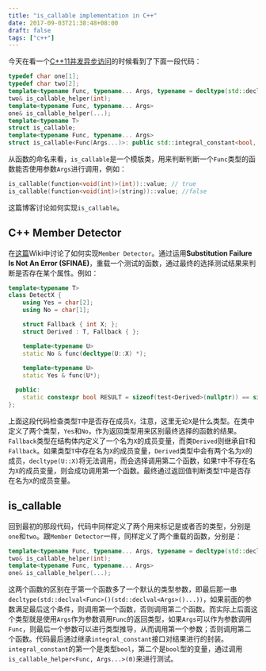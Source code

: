 ```yaml
---
title: "is_callable implementation in C++"
date: 2017-09-03T21:38:48+08:00
draft: false
tags: ["c++"]
---
```


今天在看一个[C++11并发异步访问](https://github.com/crazyxy/asyncplusplus)的时候看到了下面一段代码：

```c++
typedef char one[1];
typedef char two[2];
template<typename Func, typename... Args, typename = decltype(std::declval<Func>()(std::declval<Args>()...))>
two& is_callable_helper(int);
template<typename Func, typename... Args>
one& is_callable_helper(...);
template<typename T>
struct is_callable;
template<typename Func, typename... Args>
struct is_callable<Func(Args...)>: public std::integral_constant<bool, sizeof(is_callable_helper<Func, Args...>(0)) - 1> {};
```

从函数的命名来看，`is_callable`是一个模版类，用来判断判断一个`Func`类型的函数能否使用参数`Args`进行调用，例如：

```c++
is_callable(function<void(int)>(int))::value; // true
is_callable(function<void(int)>(string))::value; //false
```

这篇博客讨论如何实现`is_callable`。

## C++ Member Detector

在[这篇](https://en.wikibooks.org/wiki/More_C++_Idioms/Member_Detector)Wiki中讨论了如何实现`Member Detector`。通过运用**Substitution Failure Is Not An Error (SFINAE)**，重载一个测试的函数，通过最终的选择测试结果来判断是否存在某个属性。例如：

```c++
template<typename T>
class DetectX {
    using Yes = char[2];
    using No = char[1];

    struct Fallback { int X; }; 
    struct Derived : T, Fallback { };

    template<typename U> 
    static No & func(decltype(U::X) *);
    
    template<typename U> 
    static Yes & func(U*);

  public:
    static constexpr bool RESULT = sizeof(test<Derived>(nullptr)) == sizeof(Yes);
};
```

上面这段代码检查类型`T`中是否存在成员`X`，注意，这里无论`X`是什么类型。在类中定义了两个类型，`Yes`和`No`，作为返回类型用来区别最终选择的函数的结果。`Fallback`类型在结构体内定义了一个名为`X`的成员变量，而类`Derived`则继承自`T`和`Fallback`。如果类型`T`中存在名为`X`的成员变量，`Derived`类型中会有两个名为`X`的成员，`decltype(U::X)`将无法调用，而会选择调用第二个函数，如果`T`中不存在名为`X`的成员变量，则会成功调用第一个函数。最终通过返回值判断类型`T`中是否存在名为`X`的成员变量。

## is_callable

回到最初的那段代码，代码中同样定义了两个用来标记是或者否的类型，分别是`one`和`two`。跟`Member Detector`一样，同样定义了两个重载的函数，分别是：
```c++
template<typename Func, typename... Args, typename = decltype(std::declval<Func>()(std::declval<Args>()...))>
two& is_callable_helper(int);
template<typename Func, typename... Args>
one& is_callable_helper(...);
```
这两个函数的区别在于第一个函数多了一个默认的类型参数，即最后那一串`decltype(std::declval<Func>()(std::declval<Args>()...))`，如果前面的参数满足最后这个条件，则调用第一个函数，否则调用第二个函数。而实际上后面这个类型就是使用`Args`作为参数调用`Func`的返回类型，如果`Args`可以作为参数调用`Func`，则最后一个参数可以进行类型推导，从而调用第一个参数；否则调用第二个函数。代码最后通过继承`integral_constant`接口对结果进行的封装。`integral_constant`的第一个是类型`bool`，第二个是`bool`型的变量，通过调用`is_callable_helper<Func, Args...>(0)`来进行测试。
